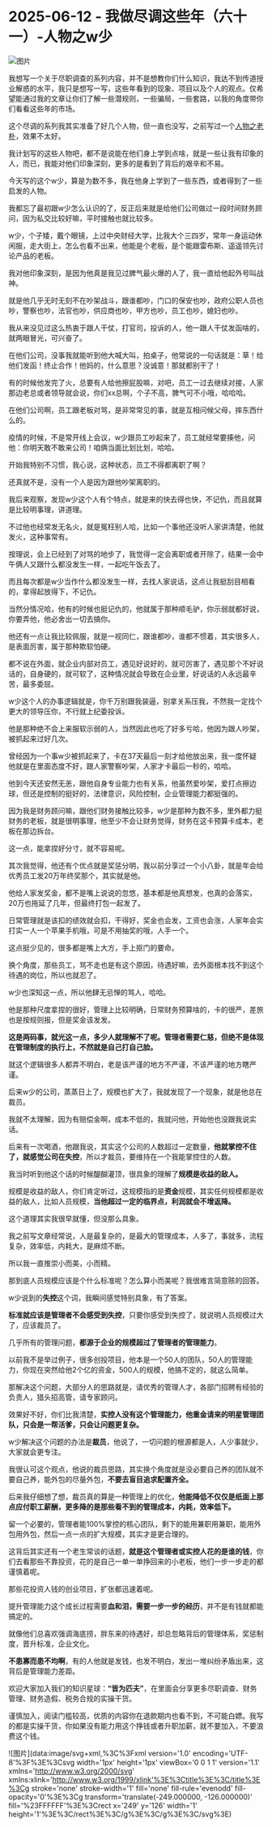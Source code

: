 # 2025-06-12 - 我做尽调这些年（六十一）-人物之w少

![图片](https://mmbiz.qpic.cn/mmbiz_jpg/JTrAVGgvYRFVibmH0ib7LretFa6vd4iba2Rzn0NaVKwArmCRo7TjNZAUc1GFMYZ6KRWw6Q6PU8ICPkQJA4HMESF1A/640?wx_fmt=jpeg&from=appmsg&tp=webp&wxfrom=5&wx_lazy=1)

我想写一个关于尽职调查的系列内容，并不是想教你们什么知识，我达不到传道授业解惑的水平，我只是想写一写，这些年看到的现象、项目以及个人的观点。仅希望能通过我的文章让你们了解一些潜规则，一些骗局，一些套路，以我的角度带你们看看这些年的市场。

这个尽调的系列我其实准备了好几个人物，但一直也没写，之前写过一个[人物之老朴](https://mp.weixin.qq.com/s?__biz=MzUyNTI2NTY0MQ==&mid=2247489708&idx=1&sn=bde607a0eb997e7a7dc7f80f56231913&scene=21#wechat_redirect)，效果不太好。

我计划写的这些人物吧，都不是说能在他们身上学到点啥，就是一些让我有印象的人，而已，我能对他们印象深刻，更多的是看到了背后的艰辛和不易。

今天写的这个w少，算是为数不多，我在他身上学到了一些东西，或者得到了一些启发的人物。

我都忘了最初跟w少怎么认识的了，反正后来就是给他们公司做过一段时间财务顾问，因为私交比较好嘛，平时接触也就比较多。

w少，个子矮，戴个眼镜，上过中央财经大学，比我大个三四岁，常年一身运动休闲服，走大街上，怎么也看不出来，他能是个老板，是个能跟雷布斯、遥遥领先讨论产品的老板。

我对他印象深刻，是因为他真是我见过脾气最火爆的人了，我一直给他起外号叫战神。

就是他几乎无时无刻不在吵架战斗，跟谁都吵，门口的保安也吵，政府公职人员也吵，警察也吵，法官也吵，供应商也吵，甲方也吵，员工也吵，媳妇也吵。

我从来没见过这么热衷于跟人干仗，打官司，投诉的人，他一跟人干仗发函啥的，就两眼冒光，可兴奋了。

在他们公司，没事我就能听到他大喊大叫，拍桌子，他常说的一句话就是：草！给他们发函！终止合作！他妈的，什么意思？没诚意！那就都别干了！

有的时候他发完了火，总要有人给他擦屁股嘛，对吧，员工一过去继续对接，人家那边老总或者领导就会说，你们xx总啊，个子不高，脾气可不小哦，哈哈哈。

在他们公司啊，员工跟老板对骂，是非常常见的事，就是互相问候父母，摔东西什么的。

疫情的时候，不是常开线上会议，w少跟员工吵起来了，员工就经常要揍他，问他：你明天敢不敢来公司！咱俩当面比划比划，哈哈。

开始我特别不习惯，我心说，这种状态，员工不得都离职了啊？

还真就不是，没有一个人是因为跟他吵架离职的。

我后来观察，发现w少这个人有个特点，就是来的快去得也快，不记仇，而且就算是比较明事理，讲道理。

不过他也经常发无名火，就是冤枉别人哈，比如一个事他还没听人家讲清楚，他就发火，这种事常有。

按理说，会上已经到了对骂的地步了，我觉得一定会离职或者开除了，结果一会中午俩人又跟什么都没发生一样，一起吃午饭去了。

而且每次都是w少当作什么都没发生一样，去找人家说话，这点让我挺刮目相看的，拿得起放得下，不记仇。

当然分情况哈，他有的时候也挺记仇的，他就属于那种顺毛驴，你示弱就都好说，你要弄他，他必舍出一切去搞你。

他还有一点让我比较佩服，就是一视同仁，跟谁都吵，谁都不惯着，其实很多人，是表面厉害，属于那种欺软怕硬。

都不说在外面，就企业内部对员工，遇见好说好的，就可厉害了，遇见那个不好说话的，自身硬的，就可软了，这种情况就会导致在企业里，好说话的人永远最辛苦，最多委屈。

w少这个人的办事逻辑就是，你千万别跟我装逼，别拿关系压我，不然我一定找个更大的领导压你，不行就上纪委投诉。

他是那种绝不会上来服软示弱的人，当然因此也吃了好多亏哈，他因为跟人吵架，被抓起来过好几次。

曾经因为一个事w少被抓起来了，卡在37天最后一刻才给他放出来，我一度怀疑他就是在里面态度不好，跟人家警察吵架，人家才卡最后一秒的，哈哈。

他到今天还安然无恙，跟他自身专业能力也有关系，他虽然爱吵架，爱打点擦边球，但还是控制的挺好的，法律意识，风险控制，企业管理能力都挺强的。

因为我是财务顾问嘛，跟他们财务接触比较多，w少是那种为数不多，里外都力挺财务的老板，就是很明事理，他至少不会让财务觉得，财务在这卡预算卡成本，老板在那边拆台。

这一点，能拿捏好分寸，就不容易呢。

其次我觉得，他还有个优点就是奖惩分明，我以前分享过一个小八卦，就是年会给优秀员工发20万年终奖那个，其实就是他。

他给人家发奖金，都不是嘴上说说的忽悠，基本都是他真想发，也真的会落实，20万也拖延了几年，但最终打包一起发了。

日常管理就是该扣的绩效就会扣，干得好，奖金也会发，工资也会涨，人家年会实打实一人一个苹果手机哦，可是不用抽奖的哦，人手一个。

这点挺少见的，很多都是嘴上大方，手上抠门的要命。

换个角度，那些员工，骂不走也是有这个原因，待遇好嘛，去外面根本找不到这个待遇的岗位，所以也就忍了。

w少也深知这一点，所以他肆无忌惮的骂人，哈哈。

他是那种尺度拿捏的很好，管理上比较明确，日常财务预算啥的，卡的很严，差旅也是按规则报，但是奖金该发发。

**这是两码事，就光这一点，多少人就理解不了呢。管理者需要仁慈，但绝不是体现在管理制度的执行上，不然就是自己打自己脸。**

就这个逻辑很多人都弄不明白，老是该严谨的地方不严谨，不该严谨的地方瞎严谨。

后来w少的公司，蒸蒸日上了，规模也扩大了，我就发现了一个现象，就是他总在裁员。

我就不太理解，因为有赔偿金啊，成本不低的，我就问他，开始他也没跟我说实话。

后来有一次喝酒，他跟我说，其实这个公司的人数超过一定数量，**他就掌控不住了，就感觉公司在失控**，所以才裁员，要维持在一个我能掌控住的人数。

我当时听到他这个话的时候醍醐灌顶，很具象的理解了**规模是收益的敌人。**

规模是收益的敌人，你们肯定听过，这规模指的是**资金**规模，其实任何规模都是收益的敌人，比如人员规模，**当他超过一定的临界点，利润就会不增返降。**

这个道理其实我很早就懂，但没那么具象。

我之前写文章经常说，人是最复杂的，是最大的管理成本，人多了，事就多，流程复杂，效率低，内耗大，是麻烦不断。

所以我一直推崇小而美，小而精。

那到底人员规模应该是个什么标准呢？怎么算小而美呢？我很难言简意赅的回答。

w少说到的**失控**这个词，我瞬间感觉特别具象，有了答案。

**标准就应该是管理者不会感受到失控**，只要你感受到失控了，就说明人员规模过大了，应该裁员了。

几乎所有的管理问题，**都源于企业的规模超过了管理者的管理能力**。

以前我不是举过例子，很多创投项目，他本是一个50人的团队，50人的管理能力，你现在突然给他2个亿的资金，500人的规模，他搞不定的，就这么简单。

那解决这个问题，大部分人的思路就是，请优秀的管理人才，各部门招聘有经验的负责人，猎头招高管，请专家顾问。

效果好不好，你们比我清楚，**实控人没有这个管理能力，他重金请来的明星管理团队，只会是一帮活爹，只会让问题更复杂。**

w少解决这个问题的办法是**裁员**，他说了，一切问题的根源都是人，人少事就少，大家就会更专注。

我很认可这个观点，他说的裁员思路，其实换个角度就是没必要自己养的团队就不要自己养，能外包的尽量外包，**不要去盲目追求配置齐全。**

后来我仔细想了想，裁员真的算是一种管理上的优化，**他能降低不仅仅是纸面上那点应付职工薪酬，更多降的是那些看不到的管理成本，内耗，效率低下。**

留一个必要的，管理者能100%掌控的核心团队，剩下的能用兼职用兼职，能用外包用外包，然后一点一点的扩大规模，其实才是更合理的。

这背后其实还有一个老生常谈的话题，**就是这个管理者或实控人花的是谁的钱**，你们去看那些不靠投资，花的是自己一单一单挣回来的小老板，他们一步一步走的都谨慎着呢。

那些花投资人钱的创业项目，扩张都迅速着呢。

提升管理能力这个成长过程需要**血和泪，需要一步一步的经历**，并不是有钱就都能搞定的。

就像他们总喜欢强调海底捞，胖东来的待遇好，却总忽略背后的管理体系，奖惩制度，晋升标准，企业文化。

**不患寡而患不均啊**，有的人他就是发钱，也发不明白，发出一堆纠纷矛盾出来，这背后是管理能力差距。

欢迎大家加入我们的知识星球：**“皆为匹夫”**，在里面会分享更多尽职调查、财务管理、财务造假、税务合规的实操干货。

谨慎加入，阅读门槛较高，优质的内容你在退款期内也看不到，不可能白嫖。我写的都是实操干货，你如果没有能力用这个挣钱或者升职加薪，就不要加入，不要浪费这个钱。

![图片](data:image/svg+xml,%3C%3Fxml version='1.0' encoding='UTF-8'%3F%3E%3Csvg width='1px' height='1px' viewBox='0 0 1 1' version='1.1' xmlns='http://www.w3.org/2000/svg' xmlns:xlink='http://www.w3.org/1999/xlink'%3E%3Ctitle%3E%3C/title%3E%3Cg stroke='none' stroke-width='1' fill='none' fill-rule='evenodd' fill-opacity='0'%3E%3Cg transform='translate(-249.000000, -126.000000)' fill='%23FFFFFF'%3E%3Crect x='249' y='126' width='1' height='1'%3E%3C/rect%3E%3C/g%3E%3C/g%3E%3C/svg%3E)